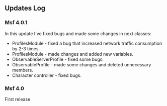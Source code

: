 ## Updates Log

### Msf 4.0.1

​In this update I've fixed bugs and made some changes in next classes:

- ProfilesModule -  ​fixed a bug that increased network traffic consumption by 2-3 times.​
- ProfilesModule -  ​made changes and added new variables.​
- ObservableServerProfile - fixed some bugs.
- ObservableProfile - made some changes and deleted unnecessary members.
- Character controller - fixed bugs. ​​

### Msf 4.0

First release

